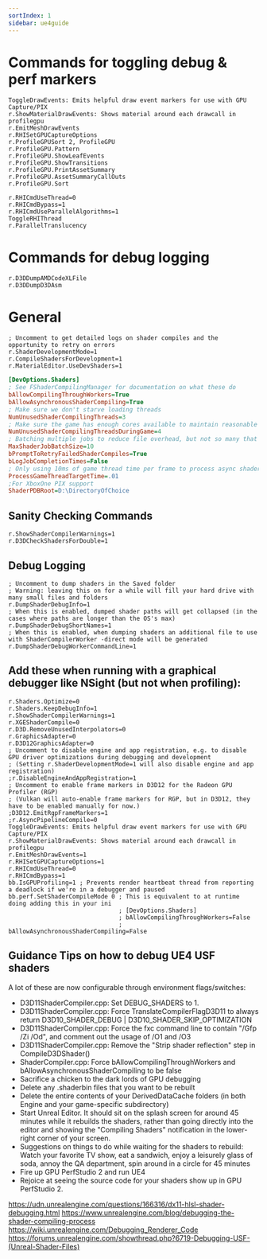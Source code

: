 ```yaml
---
sortIndex: 1
sidebar: ue4guide
---
```


# Commands for toggling debug & perf markers

```ue4c
ToggleDrawEvents: Emits helpful draw event markers for use with GPU Capture/PIX
r.ShowMaterialDrawEvents: Shows material around each drawcall in profilegpu
r.EmitMeshDrawEvents
r.RHISetGPUCaptureOptions
r.ProfileGPUSort 2, ProfileGPU
r.ProfileGPU.Pattern
r.ProfileGPU.ShowLeafEvents
r.ProfileGPU.ShowTransitions
r.ProfileGPU.PrintAssetSummary
r.ProfileGPU.AssetSummaryCallOuts
r.ProfileGPU.Sort

r.RHICmdUseThread=0
r.RHICmdBypass=1
r.RHICmdUseParallelAlgorithms=1
ToggleRHIThread
r.ParallelTranslucency
```

# Commands for debug logging

```ue4c
r.D3DDumpAMDCodeXLFile
r.D3DDumpD3DAsm
```

# General

```ue4c
; Uncomment to get detailed logs on shader compiles and the opportunity to retry on errors
r.ShaderDevelopmentMode=1
r.CompileShadersForDevelopment=1
r.MaterialEditor.UseDevShaders=1
```

```ini
[DevOptions.Shaders]
; See FShaderCompilingManager for documentation on what these do
bAllowCompilingThroughWorkers=True
bAllowAsynchronousShaderCompiling=True
; Make sure we don't starve loading threads
NumUnusedShaderCompilingThreads=3
; Make sure the game has enough cores available to maintain reasonable performance
NumUnusedShaderCompilingThreadsDuringGame=4
; Batching multiple jobs to reduce file overhead, but not so many that latency of blocking compiles is hurt
MaxShaderJobBatchSize=10
bPromptToRetryFailedShaderCompiles=True
bLogJobCompletionTimes=False
; Only using 10ms of game thread time per frame to process async shader maps
ProcessGameThreadTargetTime=.01
;For XboxOne PIX support
ShaderPDBRoot=D:\DirectoryOfChoice
```

## Sanity Checking Commands

```ue4c
r.ShowShaderCompilerWarnings=1
r.D3DCheckShadersForDouble=1
```

## Debug Logging

```ue4c
; Uncomment to dump shaders in the Saved folder
; Warning: leaving this on for a while will fill your hard drive with many small files and folders
r.DumpShaderDebugInfo=1
; When this is enabled, dumped shader paths will get collapsed (in the cases where paths are longer than the OS's max)
r.DumpShaderDebugShortNames=1
; When this is enabled, when dumping shaders an additional file to use with ShaderCompilerWorker -direct mode will be generated
r.DumpShaderDebugWorkerCommandLine=1
```

## Add these when running with a graphical debugger like NSight (but not when profiling):

```ue4c
r.Shaders.Optimize=0
r.Shaders.KeepDebugInfo=1
r.ShowShaderCompilerWarnings=1
r.XGEShaderCompile=0
r.D3D.RemoveUnusedInterpolators=0
r.GraphicsAdapter=0
r.D3D12GraphicsAdapter=0
; Uncomment to disable engine and app registration, e.g. to disable GPU driver optimizations during debugging and development
; (Setting r.ShaderDevelopmentMode=1 will also disable engine and app registration)
;r.DisableEngineAndAppRegistration=1
; Uncomment to enable frame markers in D3D12 for the Radeon GPU Profiler (RGP)
; (Vulkan will auto-enable frame markers for RGP, but in D3D12, they have to be enabled manually for now.)
;D3D12.EmitRgpFrameMarkers=1
;r.AsyncPipelineCompile=0
ToggleDrawEvents: Emits helpful draw event markers for use with GPU Capture/PIX
r.ShowMaterialDrawEvents: Shows material around each drawcall in profilegpu
r.EmitMeshDrawEvents=1
r.RHISetGPUCaptureOptions=1
r.RHICmdUseThread=0
r.RHICmdBypass=1
bb.IsGPUProfiling=1 ; Prevents render heartbeat thread from reporting a deadlock if we're in a debugger and paused
bb.perf.SetShaderCompileMode 0 ; This is equivalent to at runtime doing adding this in your ini
                               ; [DevOptions.Shaders]
                               ; bAllowCompilingThroughWorkers=False
                               ; bAllowAsynchronousShaderCompiling=False
```

## Guidance Tips on how to debug UE4 USF shaders

A lot of these are now configurable through environment flags/switches:

- D3D11ShaderCompiler.cpp: Set DEBUG_SHADERS to 1.
- D3D11ShaderCompiler.cpp: Force TranslateCompilerFlagD3D11 to always return D3D10_SHADER_DEBUG | D3D10_SHADER_SKIP_OPTIMIZATION
- D3D11ShaderCompiler.cpp: Force the fxc command line to contain "/Gfp /Zi /Od", and comment out the usage of /O1 and /O3
- D3D11ShaderCompiler.cpp: Remove the "Strip shader reflection" step in CompileD3DShader()
- ShaderCompiler.cpp: Force bAllowCompilingThroughWorkers and bAllowAsynchronousShaderCompiling to be false
- Sacrifice a chicken to the dark lords of GPU debugging
- Delete any .shaderbin files that you want to be rebuilt
- Delete the entire contents of your DerivedDataCache folders (in both Engine and your game-specific subdirectory)
- Start Unreal Editor. It should sit on the splash screen for around 45 minutes while it rebuilds the shaders, rather than going directly into the editor and showing the "Compiling Shaders" notification in the lower-right corner of your screen.
- Suggestions on things to do while waiting for the shaders to rebuild: Watch your favorite TV show, eat a sandwich, enjoy a leisurely glass of soda, annoy the QA department, spin around in a circle for 45 minutes
- Fire up GPU PerfStudio 2 and run UE4
- Rejoice at seeing the source code for your shaders show up in GPU PerfStudio 2.

<https://udn.unrealengine.com/questions/166316/dx11-hlsl-shader-debugging.html>
<https://www.unrealengine.com/blog/debugging-the-shader-compiling-process>
<https://wiki.unrealengine.com/Debugging_Renderer_Code>
<https://forums.unrealengine.com/showthread.php?6719-Debugging-USF-(Unreal-Shader-Files)>
